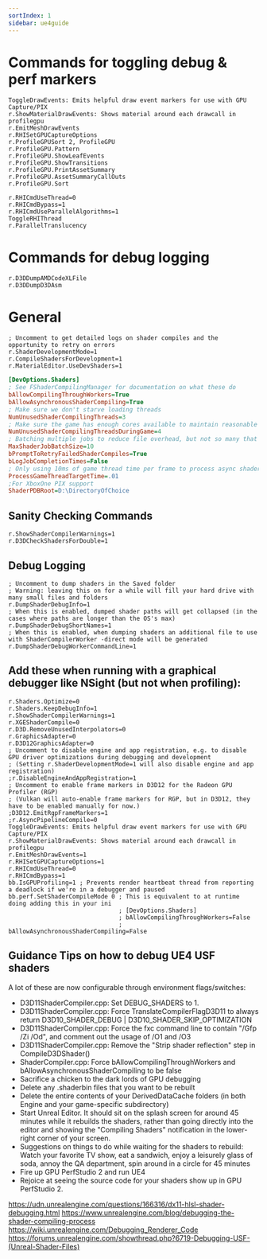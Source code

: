 ```yaml
---
sortIndex: 1
sidebar: ue4guide
---
```


# Commands for toggling debug & perf markers

```ue4c
ToggleDrawEvents: Emits helpful draw event markers for use with GPU Capture/PIX
r.ShowMaterialDrawEvents: Shows material around each drawcall in profilegpu
r.EmitMeshDrawEvents
r.RHISetGPUCaptureOptions
r.ProfileGPUSort 2, ProfileGPU
r.ProfileGPU.Pattern
r.ProfileGPU.ShowLeafEvents
r.ProfileGPU.ShowTransitions
r.ProfileGPU.PrintAssetSummary
r.ProfileGPU.AssetSummaryCallOuts
r.ProfileGPU.Sort

r.RHICmdUseThread=0
r.RHICmdBypass=1
r.RHICmdUseParallelAlgorithms=1
ToggleRHIThread
r.ParallelTranslucency
```

# Commands for debug logging

```ue4c
r.D3DDumpAMDCodeXLFile
r.D3DDumpD3DAsm
```

# General

```ue4c
; Uncomment to get detailed logs on shader compiles and the opportunity to retry on errors
r.ShaderDevelopmentMode=1
r.CompileShadersForDevelopment=1
r.MaterialEditor.UseDevShaders=1
```

```ini
[DevOptions.Shaders]
; See FShaderCompilingManager for documentation on what these do
bAllowCompilingThroughWorkers=True
bAllowAsynchronousShaderCompiling=True
; Make sure we don't starve loading threads
NumUnusedShaderCompilingThreads=3
; Make sure the game has enough cores available to maintain reasonable performance
NumUnusedShaderCompilingThreadsDuringGame=4
; Batching multiple jobs to reduce file overhead, but not so many that latency of blocking compiles is hurt
MaxShaderJobBatchSize=10
bPromptToRetryFailedShaderCompiles=True
bLogJobCompletionTimes=False
; Only using 10ms of game thread time per frame to process async shader maps
ProcessGameThreadTargetTime=.01
;For XboxOne PIX support
ShaderPDBRoot=D:\DirectoryOfChoice
```

## Sanity Checking Commands

```ue4c
r.ShowShaderCompilerWarnings=1
r.D3DCheckShadersForDouble=1
```

## Debug Logging

```ue4c
; Uncomment to dump shaders in the Saved folder
; Warning: leaving this on for a while will fill your hard drive with many small files and folders
r.DumpShaderDebugInfo=1
; When this is enabled, dumped shader paths will get collapsed (in the cases where paths are longer than the OS's max)
r.DumpShaderDebugShortNames=1
; When this is enabled, when dumping shaders an additional file to use with ShaderCompilerWorker -direct mode will be generated
r.DumpShaderDebugWorkerCommandLine=1
```

## Add these when running with a graphical debugger like NSight (but not when profiling):

```ue4c
r.Shaders.Optimize=0
r.Shaders.KeepDebugInfo=1
r.ShowShaderCompilerWarnings=1
r.XGEShaderCompile=0
r.D3D.RemoveUnusedInterpolators=0
r.GraphicsAdapter=0
r.D3D12GraphicsAdapter=0
; Uncomment to disable engine and app registration, e.g. to disable GPU driver optimizations during debugging and development
; (Setting r.ShaderDevelopmentMode=1 will also disable engine and app registration)
;r.DisableEngineAndAppRegistration=1
; Uncomment to enable frame markers in D3D12 for the Radeon GPU Profiler (RGP)
; (Vulkan will auto-enable frame markers for RGP, but in D3D12, they have to be enabled manually for now.)
;D3D12.EmitRgpFrameMarkers=1
;r.AsyncPipelineCompile=0
ToggleDrawEvents: Emits helpful draw event markers for use with GPU Capture/PIX
r.ShowMaterialDrawEvents: Shows material around each drawcall in profilegpu
r.EmitMeshDrawEvents=1
r.RHISetGPUCaptureOptions=1
r.RHICmdUseThread=0
r.RHICmdBypass=1
bb.IsGPUProfiling=1 ; Prevents render heartbeat thread from reporting a deadlock if we're in a debugger and paused
bb.perf.SetShaderCompileMode 0 ; This is equivalent to at runtime doing adding this in your ini
                               ; [DevOptions.Shaders]
                               ; bAllowCompilingThroughWorkers=False
                               ; bAllowAsynchronousShaderCompiling=False
```

## Guidance Tips on how to debug UE4 USF shaders

A lot of these are now configurable through environment flags/switches:

- D3D11ShaderCompiler.cpp: Set DEBUG_SHADERS to 1.
- D3D11ShaderCompiler.cpp: Force TranslateCompilerFlagD3D11 to always return D3D10_SHADER_DEBUG | D3D10_SHADER_SKIP_OPTIMIZATION
- D3D11ShaderCompiler.cpp: Force the fxc command line to contain "/Gfp /Zi /Od", and comment out the usage of /O1 and /O3
- D3D11ShaderCompiler.cpp: Remove the "Strip shader reflection" step in CompileD3DShader()
- ShaderCompiler.cpp: Force bAllowCompilingThroughWorkers and bAllowAsynchronousShaderCompiling to be false
- Sacrifice a chicken to the dark lords of GPU debugging
- Delete any .shaderbin files that you want to be rebuilt
- Delete the entire contents of your DerivedDataCache folders (in both Engine and your game-specific subdirectory)
- Start Unreal Editor. It should sit on the splash screen for around 45 minutes while it rebuilds the shaders, rather than going directly into the editor and showing the "Compiling Shaders" notification in the lower-right corner of your screen.
- Suggestions on things to do while waiting for the shaders to rebuild: Watch your favorite TV show, eat a sandwich, enjoy a leisurely glass of soda, annoy the QA department, spin around in a circle for 45 minutes
- Fire up GPU PerfStudio 2 and run UE4
- Rejoice at seeing the source code for your shaders show up in GPU PerfStudio 2.

<https://udn.unrealengine.com/questions/166316/dx11-hlsl-shader-debugging.html>
<https://www.unrealengine.com/blog/debugging-the-shader-compiling-process>
<https://wiki.unrealengine.com/Debugging_Renderer_Code>
<https://forums.unrealengine.com/showthread.php?6719-Debugging-USF-(Unreal-Shader-Files)>
